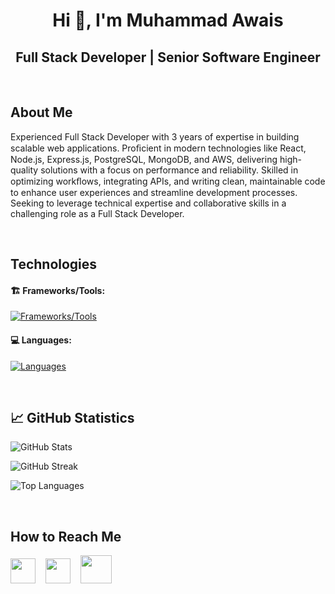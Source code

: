 <h1 align="center">Hi 👋, I'm Muhammad Awais</h1>

<div align="center">

## Full Stack Developer | Senior Software Engineer

</div>

<br/>

## About Me

<p>
   Experienced Full Stack Developer with 3 years of expertise in building scalable web applications. Proﬁcient in
   modern technologies like React, Node.js, Express.js, PostgreSQL, MongoDB, and AWS, delivering high-quality
   solutions with a focus on performance and reliability. Skilled in optimizing workﬂows, integrating APIs, and
   writing clean, maintainable code to enhance user experiences and streamline development processes. Seeking to
   leverage technical expertise and collaborative skills in a challenging role as a Full Stack Developer.
</p>

<br/>

## Technologies

#### 🏗️ Frameworks/Tools:

[![Frameworks/Tools](https://skillicons.dev/icons?i=nodejs,react,express,postgresql,mongodb,firebase,mysql,prisma,nestjs,kafka,graphql,rabbitmq,redis,redux,heroku,aws,docker,npm,git,gitlab,bitbucket,postman,ubuntu)](#)
<br/>

#### 💻 Languages:

[![Languages](https://skillicons.dev/icons?i=js,ts,html,css,scss)](#)

<br/>

## 📈 GitHub Statistics

![GitHub Stats](https://github-readme-stats.vercel.app/api?username=Chawais1122&show_icons=true&theme=tokyonight&cache_buster=1)

![GitHub Streak](https://github-readme-streak-stats.herokuapp.com/?user=Chawais1122&theme=tokyonight&cache_buster=1)

![Top Languages](https://github-readme-stats.vercel.app/api/top-langs/?username=Chawais1122&hide=html&layout=compact&langs_count=8&theme=tokyonight&cache_buster=1)

<br/>

## How to Reach Me

<p align="left">
   <a href="mailto:Chaudharyawais.pk@gmail.com" target="_blank" rel="noreferrer"><img height="40" width="40" src="https://skillicons.dev/icons?i=gmail"></a>
   &nbsp;&nbsp;
   <a href="https://www.linkedin.com/in/muhammadawaischaudhary" target="_blank" rel="noreferrer"><img height="40" width="40" src="https://skillicons.dev/icons?i=linkedin"></a>
   &nbsp;&nbsp;
   <a href="https://api.whatsapp.com/send/?phone=%2B923340747390&text=Hello+Awais" target="_blank" rel="noreferrer"><img height="45" width="50" src="https://img.icons8.com/color/48/whatsapp--v1.png"></a>
   &nbsp;&nbsp;
</p>
